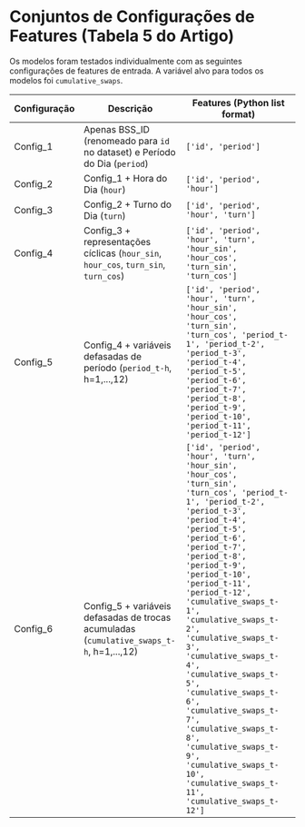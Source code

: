 # Conjuntos de Configurações de Features (Tabela 5 do Artigo)

Os modelos foram testados individualmente com as seguintes configurações de features de entrada. A variável alvo para todos os modelos foi `cumulative_swaps`.

| Configuração | Descrição                                                                                                | Features (Python list format)                                                                                                                                                                                                                                                                                                                                                      |
|--------------|----------------------------------------------------------------------------------------------------------|------------------------------------------------------------------------------------------------------------------------------------------------------------------------------------------------------------------------------------------------------------------------------------------------------------------------------------------------------------------------------------|
| Config_1     | Apenas BSS_ID (renomeado para `id` no dataset) e Período do Dia (`period`)                                    | `['id', 'period']`                                                                                                                                                                                                                                                                                                                                                                 |
| Config_2     | Config_1 + Hora do Dia (`hour`)                                                                             | `['id', 'period', 'hour']`                                                                                                                                                                                                                                                                                                                                                         |
| Config_3     | Config_2 + Turno do Dia (`turn`)                                                                              | `['id', 'period', 'hour', 'turn']`                                                                                                                                                                                                                                                                                                                                                 |
| Config_4     | Config_3 + representações cíclicas (`hour_sin`, `hour_cos`, `turn_sin`, `turn_cos`)                      | `['id', 'period', 'hour', 'turn', 'hour_sin', 'hour_cos', 'turn_sin', 'turn_cos']`                                                                                                                                                                                                                                                                                                 |
| Config_5     | Config_4 + variáveis defasadas de período (`period_t-h`, h=1,...,12)                                     | `['id', 'period', 'hour', 'turn', 'hour_sin', 'hour_cos', 'turn_sin', 'turn_cos', 'period_t-1', 'period_t-2', 'period_t-3', 'period_t-4', 'period_t-5', 'period_t-6', 'period_t-7', 'period_t-8', 'period_t-9', 'period_t-10', 'period_t-11', 'period_t-12']`                                                                                                                               |
| Config_6     | Config_5 + variáveis defasadas de trocas acumuladas (`cumulative_swaps_t-h`, h=1,...,12)                 | `['id', 'period', 'hour', 'turn', 'hour_sin', 'hour_cos', 'turn_sin', 'turn_cos', 'period_t-1', 'period_t-2', 'period_t-3', 'period_t-4', 'period_t-5', 'period_t-6', 'period_t-7', 'period_t-8', 'period_t-9', 'period_t-10', 'period_t-11', 'period_t-12', 'cumulative_swaps_t-1', 'cumulative_swaps_t-2', 'cumulative_swaps_t-3', 'cumulative_swaps_t-4', 'cumulative_swaps_t-5', 'cumulative_swaps_t-6', 'cumulative_swaps_t-7', 'cumulative_swaps_t-8', 'cumulative_swaps_t-9', 'cumulative_swaps_t-10', 'cumulative_swaps_t-11', 'cumulative_swaps_t-12']` |
